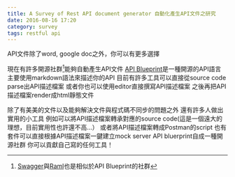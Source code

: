 ```yaml
---
title: A Survey of Rest API document generator 自動化產生API文件之研究
date: 2016-08-16 17:20
category: survey
tags: restful api
---
```


API文件除了word, google doc之外，你可以有更多選擇
<!-- more -->
現在有許多開源社群[^1]能夠自動產生API文件
[API Blueprint](https://apiblueprint.org)是一種開源的API語言
主要使用markdown語法來描述你的API
目前有許多工具可以直接從source code parse出API描述檔案
或者你也可以使用editor直接撰寫API描述檔案
之後再把API描述檔案render成html靜態文件

除了有美美的文件以及能夠解決文件與程式碼不同步的問題之外
還有許多人做出實用的小工具
例如可以將API描述檔案轉承對應的source code(這是一個遠大的理想，目前實用性也許還不高...）
或者將API描述檔案轉成Postman的script
也有套件可以直接根據API描述檔案一鍵建立mock server
API bluerprint自成一種開源社群
你可以貢獻自己寫的任何工具！


[^1]:[Swagger](http://swagger.io)與[Raml](http://raml.org/index.html)也是相似於API Blueprint的社群

[^2]:有些付費的服務整合的還滿好的，如[Apiary](https://apiary.io)，目前支援APIBlueprint與Swagger

[^3]:除了以上所提及的社群，也有一些專案可以產生API文件，如[APIDoc](http://apidocjs.com), [Slate](https://github.com/lord/slate)